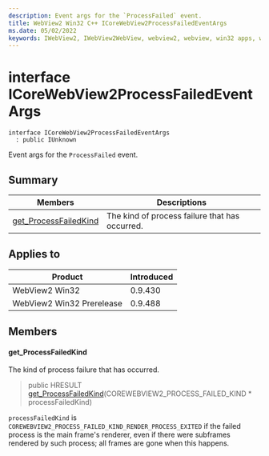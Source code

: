 ```yaml
---
description: Event args for the `ProcessFailed` event.
title: WebView2 Win32 C++ ICoreWebView2ProcessFailedEventArgs
ms.date: 05/02/2022
keywords: IWebView2, IWebView2WebView, webview2, webview, win32 apps, win32, edge, ICoreWebView2, ICoreWebView2Controller, browser control, edge html, ICoreWebView2ProcessFailedEventArgs
---
```


# interface ICoreWebView2ProcessFailedEventArgs

```
interface ICoreWebView2ProcessFailedEventArgs
  : public IUnknown
```

Event args for the `ProcessFailed` event.

## Summary

 Members                        | Descriptions
--------------------------------|---------------------------------------------
[get_ProcessFailedKind](#get_processfailedkind) | The kind of process failure that has occurred.

## Applies to

Product                         | Introduced
--------------------------------|---------------------------------------------
WebView2 Win32            |    0.9.430
WebView2 Win32 Prerelease |    0.9.488

## Members

#### get_ProcessFailedKind

The kind of process failure that has occurred.

> public HRESULT [get_ProcessFailedKind](#get_processfailedkind)(COREWEBVIEW2_PROCESS_FAILED_KIND * processFailedKind)

`processFailedKind` is `COREWEBVIEW2_PROCESS_FAILED_KIND_RENDER_PROCESS_EXITED` if the failed process is the main frame's renderer, even if there were subframes rendered by such process; all frames are gone when this happens.

